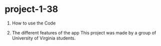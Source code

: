 # project-1-38

1. How to use the Code

2. The different features of the app
This project was made by a group of University of Virginia students.
